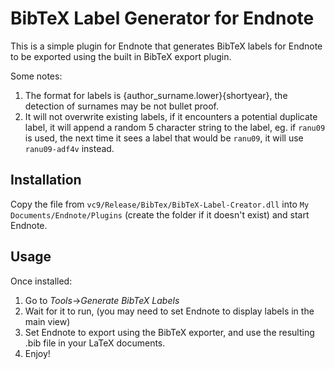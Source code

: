 BibTeX Label Generator for Endnote
==================================
This is a simple plugin for Endnote that generates 
BibTeX labels for Endnote to be exported using the built in BibTeX export plugin.

Some notes:

1. The format for labels is {author_surname.lower}{shortyear}, the detection of surnames may be not bullet proof.
2. It will not overwrite existing labels, if it encounters a potential duplicate label, it
will append a random 5 character string to the label, eg. if `ranu09` is used, the next time 
it sees a label that would be `ranu09`, it will use `ranu09-adf4v` instead.

Installation
------------
Copy the file from `vc9/Release/BibTex/BibTeX-Label-Creator.dll` into `My Documents/Endnote/Plugins` (create the folder if it doesn't exist) and start Endnote.

Usage
-----
Once installed:

1. Go to *Tools*->*Generate BibTeX Labels*
2. Wait for it to run, (you may need to set Endnote to display labels in the main view)
3. Set Endnote to export using the BibTeX exporter, and use the resulting .bib file in your
LaTeX documents.
4. Enjoy!